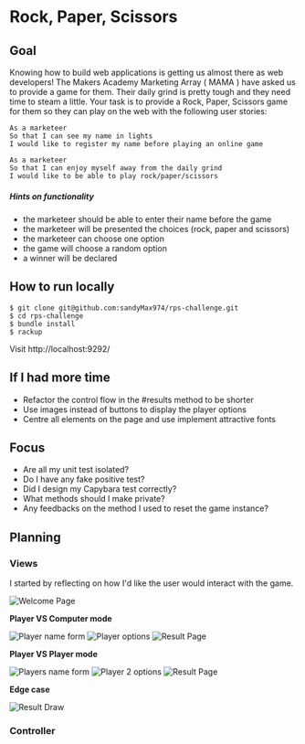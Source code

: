 # Rock, Paper, Scissors

## Goal

Knowing how to build web applications is getting us almost there as web developers!
The Makers Academy Marketing Array ( MAMA ) have asked us to provide a game for them. Their daily grind is pretty tough and they need time to steam a little.
Your task is to provide a Rock, Paper, Scissors game for them so they can play on the web with the following user stories:
```
As a marketeer
So that I can see my name in lights
I would like to register my name before playing an online game

As a marketeer
So that I can enjoy myself away from the daily grind
I would like to be able to play rock/paper/scissors
```
##### Hints on functionality
* the marketeer should be able to enter their name before the game
* the marketeer will be presented the choices (rock, paper and scissors)
* the marketeer can choose one option
* the game will choose a random option
* a winner will be declared

## How to run locally
```
$ git clone git@github.com:sandyMax974/rps-challenge.git
$ cd rps-challenge
$ bundle install
$ rackup
```
Visit http://localhost:9292/

## If I had more time
- Refactor the control flow in the #results method to be shorter
- Use images instead of buttons to display the player options
- Centre all elements on the page and use implement attractive fonts

## Focus
- Are all my unit test isolated?
- Do I have any fake positive test?
- Did I design my Capybara test correctly?
- What methods should I make private?
- Any feedbacks on the method I used to reset the game instance?

## Planning

### Views
I started by reflecting on how I'd like the user would interact with the game.

![Welcome Page](https://github.com/sandyMax974/rps-challenge/blob/master/images/RPS%20-%20welcome_page.png)

**Player VS Computer mode**

![Player name form](https://github.com/sandyMax974/rps-challenge/blob/master/images/RPS%20-%20fill_name_page.png)
![Player options](https://github.com/sandyMax974/rps-challenge/blob/master/images/RPS%20-%20player_options_page.png)
![Result Page](https://github.com/sandyMax974/rps-challenge/blob/master/images/RPS%20-%201%20player%20-%20results_page.png)

**Player VS Player mode**

![Players name form](https://github.com/sandyMax974/rps-challenge/blob/master/images/RPS%20-%20fill_names_page.png)
![Player 2 options](https://github.com/sandyMax974/rps-challenge/blob/master/images/RPS%20-%20player2_option_page.png)
![Result Page](https://github.com/sandyMax974/rps-challenge/blob/master/images/RPS%20-%202%20players%20-%20results_page.png)

**Edge case**

![Result Draw](https://github.com/sandyMax974/rps-challenge/blob/master/images/RPS%20-%20draw%20-%20results_page.png)

### Controller
